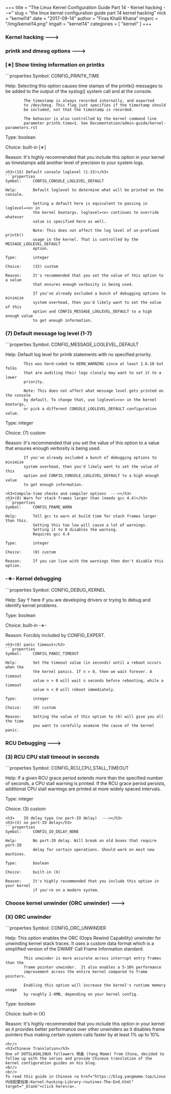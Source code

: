 +++
title = "The Linux Kernel Configuration Guide Part 14 - Kernel hacking  --->"
slug = "the linux kernel configuration guide part 14 kernel hacking"
nick = "kernel14"
date = "2017-09-14"
author = "Firas Khalil Khana"
imgsrc = "/img/kernel14.png"
imgalt = "kernel14"
categories = [ "kernel" ]
+++
<h3>Kernel hacking  ---></h3>
<h3>printk and dmesg options  ---></h3>
<h3>[&lowast;] Show timing information on printks</h3>
```properties
Symbol:     CONFIG_PRINTK_TIME

Help:       Selecting this option causes time stamps of the printk()
            messages to be added to the output of the syslog() system
            call and at the console.

            The timestamp is always recorded internally, and exported
            to /dev/kmsg. This flag just specifies if the timestamp should
            be included, not that the timestamp is recorded.

            The behavior is also controlled by the kernel command line
            parameter printk.time=1. See Documentation/admin-guide/kernel-parameters.rst

Type:       boolean

Choice:     built-in [∗]

Reason:     It's highly recommended that you include this option in your kernel
            as timestamps add another level of precision to your system logs.
```
<h3>(15) Default console loglevel (1-15)</h3>
```properties
Symbol:     CONFIG_CONSOLE_LOGLEVEL_DEFAULT

Help:       Default loglevel to determine what will be printed on the console.

            Setting a default here is equivalent to passing in loglevel=<x> in
            the kernel bootargs. loglevel=<x> continues to override whatever
            value is specified here as well.

            Note: This does not affect the log level of un-prefixed printk()
            usage in the kernel. That is controlled by the MESSAGE_LOGLEVEL_DEFAULT
            option.

Type:       integer

Choice:     (15) custom

Reason:     It's recommended that you set the value of this option to a value
            that ensures enough verbosity is being used.

            If you've already excluded a bunch of debugging options to minimize
            system overhead, then you'd likely want to set the value of this
            option and CONFIG_MESSAGE_LOGLEVEL_DEFAULT to a high enough value
            to get enough information.
```
<h3>(7) Default message log level (1-7)</h3>
```properties
Symbol:     CONFIG_MESSAGE_LOGLEVEL_DEFAULT

Help:       Default log level for printk statements with no specified priority.

            This was hard-coded to KERN_WARNING since at least 2.6.10 but folks
            that are auditing their logs closely may want to set it to a lower
            priority.

            Note: This does not affect what message level gets printed on the console
            by default. To change that, use loglevel=<x> in the kernel bootargs,
            or pick a different CONSOLE_LOGLEVEL_DEFAULT configuration value.

Type:       integer

Choice:     (7) custom

Reason:     It's recommended that you set the value of this option to a value
            that ensures enough verbosity is being used.

            If you've already excluded a bunch of debugging options to minimize
            system overhead, then you'd likely want to set the value of this
            option and CONFIG_CONSOLE_LOGLEVEL_DEFAULT to a high enough value
            to get enough information.
```
<h3>Compile-time checks and compiler options  ---></h3>
<h3>(0) Warn for stack frames larger than (needs gcc 4.4)</h3>
```properties
Symbol:     CONFIG_FRAME_WARN

Help:       Tell gcc to warn at build time for stack frames larger than this.
            Setting this too low will cause a lot of warnings.
            Setting it to 0 disables the warning.
            Requires gcc 4.4 

Type:       integer

Choice:     (0) custom

Reason:     If you can live with the warnings then don't disable this option.
```
<h3>-&lowast;- Kernel debugging</h3>
```properties
Symbol:     CONFIG_DEBUG_KERNEL

Help:       Say Y here if you are developing drivers or trying to debug and
            identify kernel problems.

Type:       boolean

Choice:     built-in -∗-

Reason:     Forcibly included by CONFIG_EXPERT.
```
<h3>(0) panic timeout</h3>
```properties
Symbol:     CONFIG_PANIC_TIMEOUT

Help:       Set the timeout value (in seconds) until a reboot occurs when the
            the kernel panics. If n = 0, then we wait forever. A timeout
            value n > 0 will wait n seconds before rebooting, while a timeout
            value n < 0 will reboot immediately.

Type:       integer

Choice:     (0) custom

Reason:     Setting the value of this option to (0) will give you all the time
            you want to carefully examine the cause of the kernel panic.
```
<h3>RCU Debugging  ---></h3>
<h3>(3) RCU CPU stall timeout in seconds</h3>
```properties
Symbol:     CONFIG_RCU_CPU_STALL_TIMEOUT

Help:       If a given RCU grace period extends more than the specified
            number of seconds, a CPU stall warning is printed.  If the
            RCU grace period persists, additional CPU stall warnings are
            printed at more widely spaced intervals.

Type:       integer

Choice:     (3) custom
```
<h3>    IO delay type (no port-IO delay)  ---></h3>
<h3>(X) no port-IO delay</h3>
```properties
Symbol:     CONFIG_IO_DELAY_NONE

Help:       No port-IO delay. Will break on old boxes that require port-IO
            delay for certain operations. Should work on most new machines.

Type:       boolean

Choice:     built-in (X)

Reason:     It's highly recommended that you include this option in your kernel
            if you're on a modern system.
```
<h3>    Choose kernel unwinder (ORC unwinder)  ---></h3>
<h3>(X) ORC unwinder</h3>
```properties
Symbol:     CONFIG_ORC_UNWINDER

Help:       This option enables the ORC (Oops Rewind Capability) unwinder for
            unwinding kernel stack traces.  It uses a custom data format which is
            a simplified version of the DWARF Call Frame Information standard.
            
            This unwinder is more accurate across interrupt entry frames than the
            frame pointer unwinder.  It also enables a 5-10% performance
            improvement across the entire kernel compared to frame pointers.

            Enabling this option will increase the kernel's runtime memory usage
            by roughly 2-4MB, depending on your kernel config.

Type:       boolean

Choice:     built-in (X)

Reason:     It's highly recommended that you include this option in your kernel
            as it provides better performance over other unwinders as it disables
            frame pointers thus making certain system calls faster by at least 1%
            up to 10%.
```
<hr/>
<h3>Chinese Translation</h3>
One of DOTSLASHLINUX followers 杨鑫 (Yang Mame) from China, decided to follow up with the series and provide Chinese translation of the kernel configuration guides on his blog.
<br/>
<br/>
To read this guide in Chinese <a href="https://blog.yangmame.top/Linux内核配置指南-Kernel-hacking-Library-routines-The-End.html" target="_blank">click here</a>.
